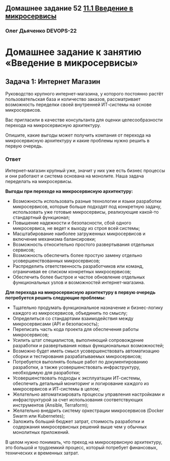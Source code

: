 ## Домашнее задание 52 [11.1 Введение в микросервисы](https://github.com/netology-code/micros-homeworks/blob/main/11-microservices-01-intro.md)

### Олег Дьяченко DEVOPS-22

# Домашнее задание к занятию «Введение в микросервисы»

## Задача 1: Интернет Магазин

Руководство крупного интернет-магазина, у которого постоянно растёт пользовательская база и количество заказов, рассматривает возможность переделки своей внутренней   ИТ-системы на основе микросервисов. 

Вас пригласили в качестве консультанта для оценки целесообразности перехода на микросервисную архитектуру. 

Опишите, какие выгоды может получить компания от перехода на микросервисную архитектуру и какие проблемы нужно решить в первую очередь.

### Ответ

Интернет-магазин крупный уже, значит у них уже есть бизнес процессы и они работают и система 
основана на монолите. Наша задача переделать на микросервисы.

**Выгоды при переходе на микросервисную архитектуру:**

- Возможность использовать разные технологии и языки разработки микросервисов, которые больше подходят под
конкретную задачу, использовать уже готовые микросервисы, реализующие какой-то стандартный функционал;
- Повышение надежности и безопасности, сбой одного микросервиса, не ведет к выходу из строя всей системы;
- Масштабирование наиболее загруженных микросервисов и включение механизма балансировки;
- Возможность относительно простого развертывания отдельных сервисов;
- Возможность обеспечить более простую замену отдельно усовершенствованных микросервисов;
- Распределить ответственность разработчиков или команд, ограничивая ее списком конкретных микросервисов;
- Обеспечить более быстрое и частое обновление отдельных функциональных узлов 
и возможностей интернет-магазина.


**Для перехода на микросервисную архитектуру в первую очередь потребуется решить следующие проблемы:**

- Тщательно продумать функциональное назначение и бизнес-логику каждого из микросервисов, объединить по смыслу;
- Определиться со стандартами взаимодействия между микросервисами (API и безопасность);
- Переписать часть кода проекта для обеспечения работы микросервисов;
- Усилить штат специалистов, выполняющий сопровождение разработки и развертывания новых функциональных возможностей; 
- Возможно будет иметь смысл усовершенствовать автоматизацию сборки и тестирования разрабатываемых микросервисов;
- Потребуется выполнять больше работ по документированию разработки, а также усовершенствовать инфраструктуру, 
необходимую для разработки;
- Усовершенствовать подходы к эксплуатации ИТ-системы, обеспечить детальный мониторинг и логирование каждого из микросервисов и ИТ-системы в целом;
- Желательно автоматизировать процессы управления настройками и инфраструктурой за счет использования соответствующих инструментов (Ansible, Terraform);
- Желательно внедрить систему оркестрации микросервисов (Docker Swarm или Kubernetes);
- Заложить больший бюджет затрат, стоимость разработки и содержания микросервисных решений выше чем у обычных монолитных приложений. 

В целом нужно понимать, что преход на микросервисную архитектуру, это большой и трудоемкий процесс, который потребует финансовых, технических и временных затрат.

